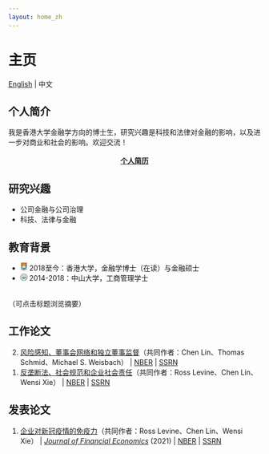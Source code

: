 ```yaml
---
layout: home_zh
---
```


<div class="posts">

<h1 id="posts-label">主页</h1>
<p class="posts-labelgroup"></p>

<p class="post center"><a href='./index.html'>English</a> | 中文</p>

<h2 class="post-title">个人简介</h2>
<div class="post">我是香港大学金融学方向的博士生，研究兴趣是科技和法律对金融的影响，以及进一步对商业和社会的影响。欢迎交流！</div>

<div align="center">
<br>
<strong><a class="icon-pdf" href="./assets/简历_丁文治.pdf" target="_blank">个人简历</a></strong>
<br>
</div>

<h2 class="post-title">研究兴趣</h2>
<ul class="my-list">
<li class="post">公司金融与公司治理</li>
<li class="post">科技、法律与金融</li>
</ul>

<h2 class="post-title">教育背景</h2>
<ul class="my-list">
<li class="post"><img src="./assets/img/hku.svg" alt="HKU Logo" width="14"> 2018至今：香港大学，金融学博士（在读）与金融硕士</li>
<li class="post"><img src="./assets/img/sysu.svg" alt="SYSU Logo" width="14"> 2014-2018：中山大学，工商管理学士</li>
</ul>

<br>
<div class="post">（可点击标题浏览摘要）</div>

<h2 class="post-title">工作论文</h2>
<ol reversed>
<li class="post"><a class="two" href="/pages/research_zh.html#penalty_vote">风险感知、董事会网络和独立董事监督</a>（共同作者：Chen Lin、Thomas Schmid、Michael S. Weisbach） | <a class='icon-ext-link' href='https://www.nber.org/papers/w28974' target="_blank"  rel="noreferrer">NBER</a> | <a class='icon-ext-link' href='https://papers.ssrn.com/sol3/papers.cfm?abstract_id=3872749' target="_blank"  rel="noreferrer">SSRN</a>
</li>
<li class="post"><a class="two" href="/pages/research_zh.html#comp_csr">反垄断法、社会规范和企业社会责任</a>（共同作者：Ross Levine、Chen Lin、Wensi Xie） | <a class='icon-ext-link' href='https://www.nber.org/papers/w27493' target="_blank"  rel="noreferrer">NBER</a> | <a class='icon-ext-link' href='https://papers.ssrn.com/sol3/papers.cfm?abstract_id=3605990' target="_blank"  rel="noreferrer">SSRN</a>
</li>
</ol>

<h2 class="post-title">发表论文</h2>
<ol reversed>
<li class="post"><a class="two" href="/pages/research_zh.html#covid_immunity">企业对新冠疫情的免疫力</a>（共同作者：Ross Levine、Chen Lin、Wensi Xie） | <a class='icon-ext-link' href='https://doi.org/10.1016/j.jfineco.2021.03.005' target="_blank"  rel="noreferrer"><i>Journal of Financial Economics</i></a> (2021) | <a class='icon-ext-link' href='https://www.nber.org/papers/w27055' target="_blank"  rel="noreferrer">NBER</a> | <a class='icon-ext-link' href='https://papers.ssrn.com/sol3/papers.cfm?abstract_id=3578585' target="_blank"  rel="noreferrer">SSRN</a>
</li>
</ol>

</div>